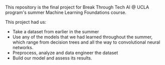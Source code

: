 This repository is the final project for Break Through Tech AI @ UCLA program's summer Machine Learning Foundations course.

This project had us:

* Take a dataset from earlier in the summer
* Use any of the models that we had learned throughout the summer, which range from decision trees and all the way to convolutional neural networks.
* Preprocess, analyze and data engineer the dataset
* Build our model and assess its results.

